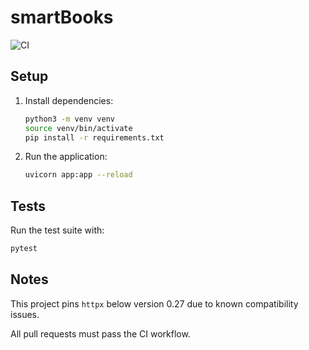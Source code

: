 # smartBooks
![CI](https://github.com/trevmanthony/smartBooks/actions/workflows/ci.yml/badge.svg)


## Setup
1. Install dependencies:
   ```bash
   python3 -m venv venv
   source venv/bin/activate
   pip install -r requirements.txt
   ```
2. Run the application:
   ```bash
   uvicorn app:app --reload
   ```

## Tests
Run the test suite with:
```bash
pytest
```

## Notes
This project pins `httpx` below version 0.27 due to known compatibility issues.


All pull requests must pass the CI workflow.
